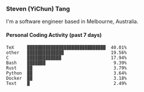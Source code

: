 ### Steven (YiChun) Tang

I'm a software engineer based in Melbourne, Australia.

#### Personal Coding Activity (past 7 days)
```
TeX     ▓▓▓▓▓▓▓▓▓▓▓▓▓▓▓▓▓▓▓▓▓▓▓▓▓▓▓▓▓▓  40.01%
other   ▓▓▓▓▓▓▓▓▓▓▓▓▓▓                  19.56%
C       ▓▓▓▓▓▓▓▓▓▓▓▓▓                   17.94%
Bash    ▓▓▓▓▓▓▓                          9.39%
Rust    ▓▓                               3.79%
Python  ▓▓                               3.64%
Docker  ▓▓                               3.18%
Text    ▓                                2.49%
```

